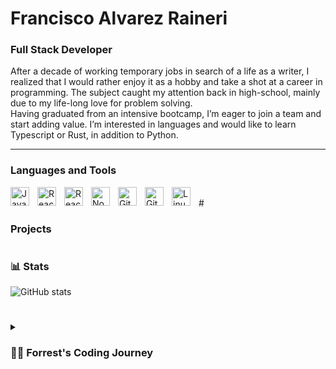 # Francisco Alvarez Raineri

### Full Stack Developer

After a decade of working temporary jobs in search of a life as a writer, I realized that I would rather enjoy it as a hobby and take a shot at a
career in programming. The subject caught my attention back in high-school, mainly due to my life-long love for problem solving. <br>
Having graduated from an intensive bootcamp, I’m eager to join a team and start adding value. I’m interested in languages and would like to learn Typescript or Rust, in addition to Python.

---

### Languages and Tools

<img align="left" alt="JavaScript" width="30px" style="padding-right:10px;" src="https://cdn.jsdelivr.net/gh/devicons/devicon/icons/javascript/javascript-plain.svg" />
<img align="left" alt="React" width="30px" style="padding-right:10px;" src="https://cdn.jsdelivr.net/gh/devicons/devicon/icons/react/react-original.svg" />
<img align="left" alt="React" width="30px" style="padding-right:10px;" src="https://cdn.jsdelivr.net/gh/devicons/devicon/icons/react/react-original.svg" />
<img align="left" alt="NodeJS" width="30px" style="padding-right:10px;" src="[https://cdn.jsdelivr.net/gh/devicons/devicon/icons/nodejs/nodejs-original.svg](https://repository-images.githubusercontent.com/347723622/92065800-865a-11eb-9626-dff3cb7fef55)" />
<img align="left" alt="Git" width="30px" style="padding-right:10px;" src="https://avatars.githubusercontent.com/u/18133?s=200&v=4" />
<img align="left" alt="GitHub" width="30px" style="padding-right:10px;" src="https://icones.pro/wp-content/uploads/2021/06/icone-github-orange.png" />
<img align="left" alt="Linux" width="30px" style="padding-right:10px;" src="https://cdn.jsdelivr.net/gh/devicons/devicon/icons/linux/linux-original.svg" />

</br>
#

### Projects


#

### 📊 Stats

![GitHub stats](https://github-readme-stats.vercel.app/api?username=franciscoalvarezraineri&show_icons=true&theme=gruvbox)

<!-- ![GitHub Streak](https://streak-stats.demolab.com?user=ForrestKnight&theme=gruvbox&border_radius=4.5) -->

#

<details>
 <summary><h3>👨‍💻 Forrest's Coding Journey</h3></summary>
   I started my coding journey as a naive computer science student with a passion to learn everything I could about this programming world - code, unix, linux, theory. And all the while, teaching myself iOS development with a dream to build my own app, but that soon got overshadowed by my desire to excel in Java. A desire that landed me a full-stack software engineering job upon graduation. However, I had another desire I had been pursuing throughout this time - YouTube content creation. I eventually ended up quitting my software engineering job to pursue YouTube full-time, and that has been my focus ever since. But there's something that's always bothered me about my journey - abandoning my dream of building my own app to pursue the safe route, a job. Now I've already taken the leap away from that safety net into this uncomfortable, unexplored world that it being a creator. And it worked out, but again, it became comfortable. It's easier to create a video than go out on a ledge and build my own product. I do have to eat, at the end of the day, but I think it's time. It's time to get uncomfortable again. I have a burning desire to get back on the horse, and fulfill that dream younger me had of building my own app, my own product. And in order to do that, I'll be implmementing a few measures to streamline my YouTube content to focus more time on fulfilling that dream - a dream that I'll be ready to tackle in 2023 due to the measure I'm putting in place now until the end of 2022. Don't wait up, because I'm coming.

[website]: https://fkcodes.com
[youtube]: https://youtube.com/fknight
